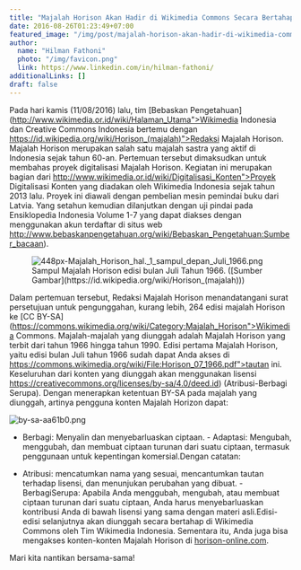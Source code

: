 ```yaml
---
title: "Majalah Horison Akan Hadir di Wikimedia Commons Secara Bertahap"
date: 2016-08-26T01:23:49+07:00
featured_image: "/img/post/majalah-horison-akan-hadir-di-wikimedia-commons-secara-bertahap/Rapat_Bersama_di_Markas_Majalah_Horison_CCID-16_11082016-1024x576.jpg"
author:
  name: "Hilman Fathoni"
  photo: "/img/favicon.png"
  link: https://www.linkedin.com/in/hilman-fathoni/
additionalLinks: []
draft: false
---
```



Pada hari kamis (11/08/2016) lalu, tim [Bebaskan Pengetahuan](http://www.wikimedia.or.id/wiki/Halaman_Utama">Wikimedia Indonesia dan Creative Commons Indonesia bertemu dengan https://id.wikipedia.org/wiki/Horison_(majalah)">Redaksi Majalah Horison. Majalah Horison merupakan salah satu majalah sastra yang aktif di Indonesia sejak tahun 60-an. Pertemuan tersebut dimaksudkan untuk membahas proyek digitalisasi Majalah Horison. Kegiatan ini merupakan bagian dari http://www.wikimedia.or.id/wiki/Digitalisasi_Konten">Proyek Digitalisasi Konten yang diadakan oleh Wikimedia Indonesia sejak tahun 2013 lalu. Proyek ini diawali dengan pembelian mesin pemindai buku dari Latvia. Yang setahun kemudian dilanjutkan dengan uji pindai pada Ensiklopedia Indonesia Volume 1-7 yang dapat diakses dengan menggunakan akun terdaftar di situs web http://www.bebaskanpengetahuan.org/wiki/Bebaskan_Pengetahuan:Sumber_bacaan).

<figure class="figure w-sm-50 float-sm-end ms-sm-5 mt-2 mb-4">



  <img src="../../uploads/448px-Majalah_Horison_hal._1_sampul_depan_Juli_1966.png" alt="448px-Majalah_Horison_hal._1_sampul_depan_Juli_1966.png" class="figure-img img-fluid">

  <figcaption class="figure-caption">Sampul Majalah Horison edisi bulan Juli Tahun 1966. ([Sumber Gambar](https://id.wikipedia.org/wiki/Horison_(majalah)))</figcaption>

</figure>

Dalam pertemuan tersebut, Redaksi Majalah Horison menandatangani surat persetujuan untuk pengunggahan, kurang lebih, 264 edisi majalah Horison ke [CC BY-SA](https://commons.wikimedia.org/wiki/Category:Majalah_Horison">Wikimedia Commons. Majalah-majalah yang diunggah adalah Majalah Horison yang terbit dari tahun 1966 hingga tahun 1990. Edisi pertama Majalah Horison, yaitu edisi bulan Juli tahun 1966 sudah dapat Anda akses di https://commons.wikimedia.org/wiki/File:Horison_07_1966.pdf">tautan ini. Keseluruhan dari konten yang diunggah akan menggunakan lisensi https://creativecommons.org/licenses/by-sa/4.0/deed.id) (Atribusi-Berbagi Serupa). Dengan menerapkan ketentuan BY-SA pada majalah yang diunggah, artinya pengguna konten Majalah Horizon dapat:

<img src="../../uploads/by-sa-aa61b0.png" alt="by-sa-aa61b0.png" class="img-fluid borderless mt-3 mb-4">

  - Berbagi: Menyalin dan menyebarluaskan ciptaan.  - Adaptasi: Mengubah, menggubah, dan membuat ciptaan turunan dari suatu ciptaan, termasuk penggunaan untuk kepentingan komersial.Dengan catatan:

  - Atribusi: mencatumkan nama yang sesuai, mencantumkan tautan terhadap lisensi, dan menunjukan perubahan yang dibuat.  - BerbagiSerupa: Apabila Anda menggubah, mengubah, atau membuat ciptaan turunan dari suatu ciptaan, Anda harus menyebarluaskan kontribusi Anda di bawah lisensi yang sama dengan materi asli.Edisi-edisi selanjutnya akan diunggah secara bertahap di Wikimedia Commons oleh Tim Wikimedia Indonesia. Sementara itu, Anda juga bisa mengakses konten-konten Majalah Horison di [horison-online.com](http://horison-online.com/).

Mari kita nantikan bersama-sama!